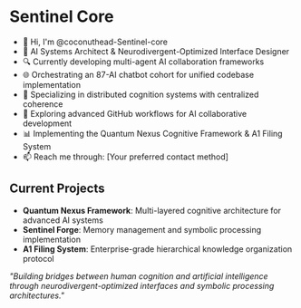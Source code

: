 # Sentinel Core

- 👋 Hi, I'm @coconuthead-Sentinel-core
- 🧠 AI Systems Architect & Neurodivergent-Optimized Interface Designer
- 🔍 Currently developing multi-agent AI collaboration frameworks
- 🌐 Orchestrating an 87-AI chatbot cohort for unified codebase implementation
- 🧩 Specializing in distributed cognition systems with centralized coherence
- 🔬 Exploring advanced GitHub workflows for AI collaborative development
- 📊 Implementing the Quantum Nexus Cognitive Framework & A1 Filing System
- 📫 Reach me through: [Your preferred contact method]

## Current Projects

- **Quantum Nexus Framework**: Multi-layered cognitive architecture for advanced AI systems
- **Sentinel Forge**: Memory management and symbolic processing implementation
- **A1 Filing System**: Enterprise-grade hierarchical knowledge organization protocol

*"Building bridges between human cognition and artificial intelligence through neurodivergent-optimized interfaces and symbolic processing architectures."*



<!---
coconuthead-Sentinel-core/coconuthead-Sentinel-core is a ✨ special ✨ repository because its `README.md` (this file) appears on your GitHub profile.
You can click the Preview link to take a look at your changes.
--->
